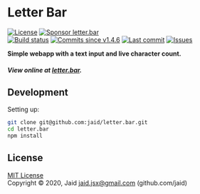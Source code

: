 # Letter Bar


<a href="https://raw.githubusercontent.com/jaid/letter.bar/master/license.txt"><img src="https://img.shields.io/github/license/jaid/letter.bar?style=flat-square" alt="License"/></a> <a href="https://github.com/sponsors/jaid"><img src="https://img.shields.io/badge/<3-Sponsor-FF45F1?style=flat-square" alt="Sponsor letter.bar"/></a>  
<a href="https://actions-badge.atrox.dev/jaid/letter.bar/goto"><img src="https://img.shields.io/endpoint.svg?style=flat-square&url=https%3A%2F%2Factions-badge.atrox.dev%2Fjaid%2Fletter.bar%2Fbadge" alt="Build status"/></a> <a href="https://github.com/jaid/letter.bar/commits"><img src="https://img.shields.io/github/commits-since/jaid/letter.bar/v1.4.6?style=flat-square&logo=github" alt="Commits since v1.4.6"/></a> <a href="https://github.com/jaid/letter.bar/commits"><img src="https://img.shields.io/github/last-commit/jaid/letter.bar?style=flat-square&logo=github" alt="Last commit"/></a> <a href="https://github.com/jaid/letter.bar/issues"><img src="https://img.shields.io/github/issues/jaid/letter.bar?style=flat-square&logo=github" alt="Issues"/></a>  

**Simple webapp with a text input and live character count.**




##### View online at [letter.bar](https://letter.bar).


















## Development



Setting up:
```bash
git clone git@github.com:jaid/letter.bar.git
cd letter.bar
npm install
```


## License
[MIT License](https://raw.githubusercontent.com/jaid/letter.bar/master/license.txt)  
Copyright © 2020, Jaid <jaid.jsx@gmail.com> (github.com/jaid)
